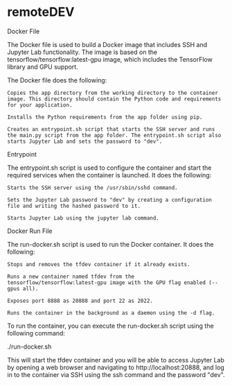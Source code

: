 # remoteDEV
Docker File

The Docker file is used to build a Docker image that includes SSH and Jupyter Lab functionality. The image is based on the tensorflow/tensorflow:latest-gpu image, which includes the TensorFlow library and GPU support.

The Docker file does the following:

    Copies the app directory from the working directory to the container image. This directory should contain the Python code and requirements for your application.

    Installs the Python requirements from the app folder using pip.

    Creates an entrypoint.sh script that starts the SSH server and runs the main.py script from the app folder. The entrypoint.sh script also starts Jupyter Lab and sets the password to "dev".

Entrypoint

The entrypoint.sh script is used to configure the container and start the required services when the container is launched. It does the following:

    Starts the SSH server using the /usr/sbin/sshd command.

    Sets the Jupyter Lab password to "dev" by creating a configuration file and writing the hashed password to it.

    Starts Jupyter Lab using the jupyter lab command.

Docker Run File

The run-docker.sh script is used to run the Docker container. It does the following:

    Stops and removes the tfdev container if it already exists.

    Runs a new container named tfdev from the tensorflow/tensorflow:latest-gpu image with the GPU flag enabled (--gpus all).

    Exposes port 8888 as 20888 and port 22 as 2022.

    Runs the container in the background as a daemon using the -d flag.

To run the container, you can execute the run-docker.sh script using the following command:

./run-docker.sh

This will start the tfdev container and you will be able to access Jupyter Lab by opening a web browser and navigating to http://localhost:20888, and log in to the container via SSH using the ssh command and the password "dev".
